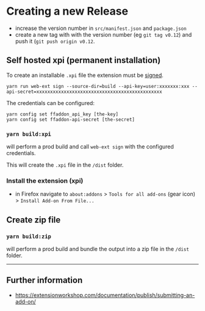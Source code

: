 # Creating a new Release

- increase the version number in `src/manifest.json` and `package.json`
- create a new tag with with the version number (eg `git tag v0.12`) and push it (`git push origin v0.12`.

## Self hosted xpi (permanent installation)
To create an installable `.xpi` file the extension must be [signed](https://extensionworkshop.com/documentation/develop/web-ext-command-reference/#web-ext_sign).

```
yarn run web-ext sign --source-dir=build --api-key=user:xxxxxxx:xxx --api-secret=xxxxxxxxxxxxxxxxxxxxxxxxxxxxxxxxxxxxxxxxxxxxxx
```

The credentials can be configured:
```
yarn config set ffaddon_api_key [the-key]
yarn config set ffaddon-api-secret [the-secret]

``` 

### `yarn build:xpi` 
will perform a prod build and call `web-ext sign` with the configured credentials.

This will create the `.xpi` file in the `/dist` folder.

### Install the extension (xpi)
- in Firefox navigate to `about:addons` > `Tools for all add-ons` (gear icon) > `Install Add-on From File...`

## Create zip file

### `yarn build:zip`

will perform a prod build and bundle the output into a zip file in the `/dist` folder.

---

## Further information
- https://extensionworkshop.com/documentation/publish/submitting-an-add-on/